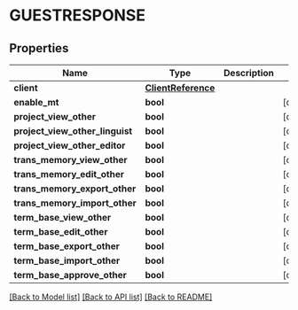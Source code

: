 # GUESTRESPONSE

## Properties
Name | Type | Description | Notes
------------ | ------------- | ------------- | -------------
**client** | [**ClientReference**](ClientReference.md) |  | 
**enable_mt** | **bool** |  | [optional] 
**project_view_other** | **bool** |  | [optional] 
**project_view_other_linguist** | **bool** |  | [optional] 
**project_view_other_editor** | **bool** |  | [optional] 
**trans_memory_view_other** | **bool** |  | [optional] 
**trans_memory_edit_other** | **bool** |  | [optional] 
**trans_memory_export_other** | **bool** |  | [optional] 
**trans_memory_import_other** | **bool** |  | [optional] 
**term_base_view_other** | **bool** |  | [optional] 
**term_base_edit_other** | **bool** |  | [optional] 
**term_base_export_other** | **bool** |  | [optional] 
**term_base_import_other** | **bool** |  | [optional] 
**term_base_approve_other** | **bool** |  | [optional] 

[[Back to Model list]](../README.md#documentation-for-models) [[Back to API list]](../README.md#documentation-for-api-endpoints) [[Back to README]](../README.md)


